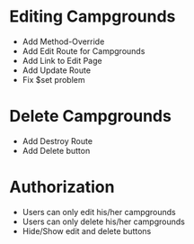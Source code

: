 # Editing Campgrounds
* Add Method-Override
* Add Edit Route for Campgrounds
* Add Link to Edit Page
* Add Update Route
* Fix $set problem

# Delete Campgrounds
* Add Destroy Route
* Add Delete button

# Authorization
* Users can only edit his/her campgrounds
* Users can only delete his/her campgrounds
* Hide/Show edit and delete buttons

